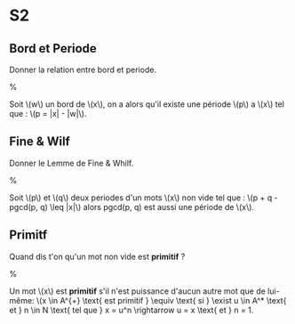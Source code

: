 # S2

## Bord et Periode

Donner la relation entre bord et periode.

%

Soit \\(w\\) un bord de \\(x\\), on a alors qu'il existe une période \\(p\\) a \\(x\\) tel que : \\(p = |x| - |w|\\).

## Fine & Wilf

Donner le Lemme de Fine & Whilf.

%

Soit \\(p\\) et \\(q\\) deux periodes d'un mots \\(x\\) non vide tel que :
\\(p + q - pgcd(p, q) \leq |x|\\)
alors pgcd(p, q) est aussi une période de \\(x\\).

## Primitf

Quand dis t'on qu'un mot non vide est __primitif__ ?

%

Un mot \\(x\\) est __primitif__ s'il n'est puissance d'aucun autre mot que de lui-même:
\\(x \in A^{+} \text{ est primitif } \equiv \text{ si } \exist u \in A^* \text{ et } n \in N \text{ tel que } x = u^n \rightarrow u = x \text{ et } n = 1.  
